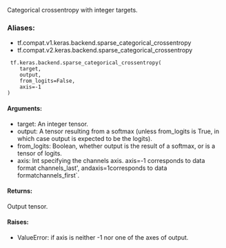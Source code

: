 Categorical crossentropy with integer targets.
### Aliases:
- tf.compat.v1.keras.backend.sparse_categorical_crossentropy
- tf.compat.v2.keras.backend.sparse_categorical_crossentropy

```
 tf.keras.backend.sparse_categorical_crossentropy(
    target,
    output,
    from_logits=False,
    axis=-1
)
```
#### Arguments:
- target: An integer tensor.
- output: A tensor resulting from a softmax (unless from_logits is True, in which case output is expected to be the logits).
- from_logits: Boolean, whether output is the result of a softmax, or is a tensor of logits.
- axis: Int specifying the channels axis. axis=-1 corresponds to data format channels_last', andaxis=1corresponds to data formatchannels_first`.
#### Returns:
Output tensor.
#### Raises:
- ValueError: if axis is neither -1 nor one of the axes of output.
